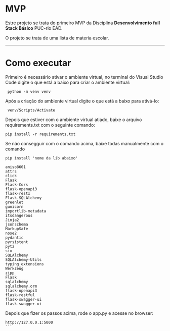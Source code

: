 # MVP

Estre projeto se trata do primeiro MVP da Disciplina **Desenvolvimento full Stack Básico** PUC-rio EAD.

O projeto se trata de uma lista de materia escolar.

------

# Como executar
 
 Primeiro é necessário ativar o ambiente virtual, no terminal do Visual Studio Code  digite
 o que está a baixo para criar o ambiente virtual:
 
 ```
  python -m venv venv
 ```
  
 Após a criação do ambiente virtual digite o que está a baixo para ativá-lo:
  
 ```
  venv/Scripts/Activate
 ```
 
 Depois que estiver com o ambiente virtual atiado, baixe o arquivo requirements.txt com o seguinte comando:
 
  ```
  pip install -r requirements.txt
 ```
 
 Se não consegguir com o comando acima, baixe todas manualmente com o comando 
  
 ```
 pip install 'nome da lib abaixo'
 ```
 ```
aniso8601
attrs
click
Flask
Flask-Cors
flask-openapi3
flask-restx
Flask-SQLAlchemy
greenlet
gunicorn
importlib-metadata
itsdangerous
Jinja2
jsonschema
MarkupSafe
nose2
pydantic
pyrsistent
pytz
six
SQLAlchemy
SQLAlchemy-Utils
typing_extensions
Werkzeug
zipp
Flask
sqlalchemy
sqlalchemy.orm
flask-openapi3
flask-restful
flask-swagger-ui
flask-swagger-ui

```
Depois que fizer os passos acima, rode o app.py e acesse no browser:

````
http://127.0.0.1:5000
```

